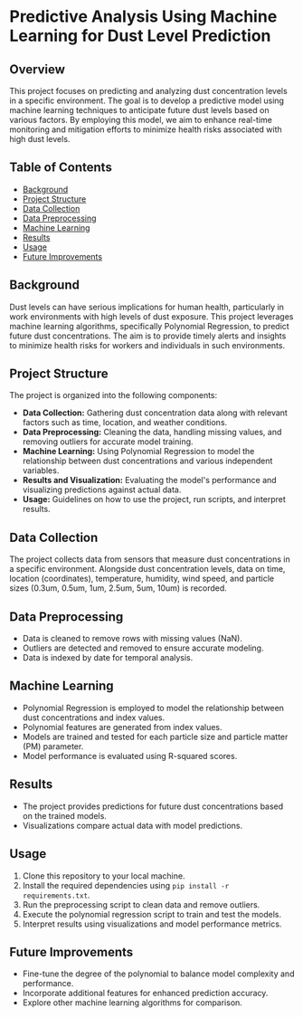 # Predictive Analysis Using Machine Learning for Dust Level Prediction

## Overview

This project focuses on predicting and analyzing dust concentration levels in a specific environment. The goal is to develop a predictive model using machine learning techniques to anticipate future dust levels based on various factors. By employing this model, we aim to enhance real-time monitoring and mitigation efforts to minimize health risks associated with high dust levels.

## Table of Contents

- [Background](#background)
- [Project Structure](#project-structure)
- [Data Collection](#data-collection)
- [Data Preprocessing](#data-preprocessing)
- [Machine Learning](#machine-learning)
- [Results](#results)
- [Usage](#usage)
- [Future Improvements](#future-improvements)

## Background

Dust levels can have serious implications for human health, particularly in work environments with high levels of dust exposure. This project leverages machine learning algorithms, specifically Polynomial Regression, to predict future dust concentrations. The aim is to provide timely alerts and insights to minimize health risks for workers and individuals in such environments.

## Project Structure

The project is organized into the following components:

- **Data Collection:** Gathering dust concentration data along with relevant factors such as time, location, and weather conditions.
- **Data Preprocessing:** Cleaning the data, handling missing values, and removing outliers for accurate model training.
- **Machine Learning:** Using Polynomial Regression to model the relationship between dust concentrations and various independent variables.
- **Results and Visualization:** Evaluating the model's performance and visualizing predictions against actual data.
- **Usage:** Guidelines on how to use the project, run scripts, and interpret results.

## Data Collection

The project collects data from sensors that measure dust concentrations in a specific environment. Alongside dust concentration levels, data on time, location (coordinates), temperature, humidity, wind speed, and particle sizes (0.3um, 0.5um, 1um, 2.5um, 5um, 10um) is recorded.

## Data Preprocessing

- Data is cleaned to remove rows with missing values (NaN).
- Outliers are detected and removed to ensure accurate modeling.
- Data is indexed by date for temporal analysis.

## Machine Learning

- Polynomial Regression is employed to model the relationship between dust concentrations and index values.
- Polynomial features are generated from index values.
- Models are trained and tested for each particle size and particle matter (PM) parameter.
- Model performance is evaluated using R-squared scores.

## Results

- The project provides predictions for future dust concentrations based on the trained models.
- Visualizations compare actual data with model predictions.

## Usage

1. Clone this repository to your local machine.
2. Install the required dependencies using `pip install -r requirements.txt`.
3. Run the preprocessing script to clean data and remove outliers.
4. Execute the polynomial regression script to train and test the models.
5. Interpret results using visualizations and model performance metrics.

## Future Improvements

- Fine-tune the degree of the polynomial to balance model complexity and performance.
- Incorporate additional features for enhanced prediction accuracy.
- Explore other machine learning algorithms for comparison.

